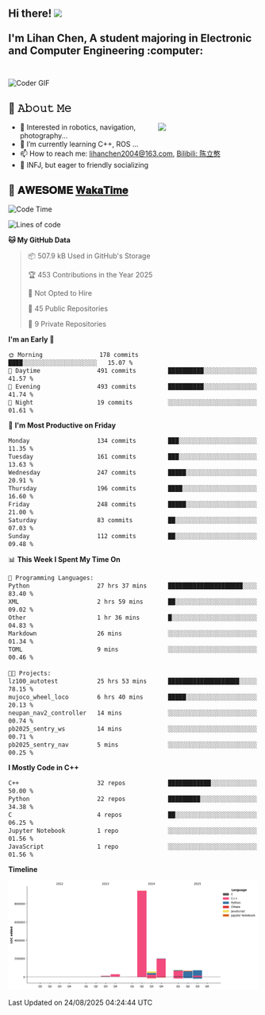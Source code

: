 <h2 align="left">
 <abc>
  <br>Hi there! <img src="https://user-images.githubusercontent.com/42378118/110234147-e3259600-7f4e-11eb-95be-0c4047144dea.gif" width="30"><br>
  <br> I'm Lihan Chen, A student majoring in Electronic and Computer Engineering :computer:<br>
  <br>
 </abc>
</h2>

<img align="center" src="https://media.giphy.com/media/SWoSkN6DxTszqIKEqv/giphy.gif" alt="Coder GIF" width="500">

## :book: 𝙰𝚋𝚘𝚞𝚝 𝙼𝚎

<img align="right" width="40%" src="https://github-readme-stats.vercel.app/api?username=LihanChen2004&show_icons=true&icon_color=CE1D2D&text_color=718096&bg_color=ffffff&hide_title=true" />

- 🌟 Interested in robotics, navigation, photography...
- 🌱 I’m currently learning C++, ROS ... 
- 📫 How to reach me: lihanchen2004@163.com, [Bilibili: 陈立憨](https://space.bilibili.com/170786212)
- 👯 INFJ, but eager to friendly socializing

## 📜 𝐀𝐖𝐄𝐒𝐎𝐌𝐄 [𝐖𝐚𝐤𝐚𝐓𝐢𝐦𝐞](https://github.com/anmol098/waka-readme-stats)

<!--START_SECTION:waka-->
![Code Time](http://img.shields.io/badge/Code%20Time-1%2C392%20hrs%2022%20mins-blue)

![Lines of code](https://img.shields.io/badge/From%20Hello%20World%20I%27ve%20Written-1.5%20million%20lines%20of%20code-blue)

**🐱 My GitHub Data** 

> 📦 507.9 kB Used in GitHub's Storage 
 > 
> 🏆 453 Contributions in the Year 2025
 > 
> 🚫 Not Opted to Hire
 > 
> 📜 45 Public Repositories 
 > 
> 🔑 9 Private Repositories 
 > 
**I'm an Early 🐤** 

```text
🌞 Morning                178 commits         ████░░░░░░░░░░░░░░░░░░░░░   15.07 % 
🌆 Daytime                491 commits         ██████████░░░░░░░░░░░░░░░   41.57 % 
🌃 Evening                493 commits         ██████████░░░░░░░░░░░░░░░   41.74 % 
🌙 Night                  19 commits          ░░░░░░░░░░░░░░░░░░░░░░░░░   01.61 % 
```
📅 **I'm Most Productive on Friday** 

```text
Monday                   134 commits         ███░░░░░░░░░░░░░░░░░░░░░░   11.35 % 
Tuesday                  161 commits         ███░░░░░░░░░░░░░░░░░░░░░░   13.63 % 
Wednesday                247 commits         █████░░░░░░░░░░░░░░░░░░░░   20.91 % 
Thursday                 196 commits         ████░░░░░░░░░░░░░░░░░░░░░   16.60 % 
Friday                   248 commits         █████░░░░░░░░░░░░░░░░░░░░   21.00 % 
Saturday                 83 commits          ██░░░░░░░░░░░░░░░░░░░░░░░   07.03 % 
Sunday                   112 commits         ██░░░░░░░░░░░░░░░░░░░░░░░   09.48 % 
```


📊 **This Week I Spent My Time On** 

```text
💬 Programming Languages: 
Python                   27 hrs 37 mins      █████████████████████░░░░   83.40 % 
XML                      2 hrs 59 mins       ██░░░░░░░░░░░░░░░░░░░░░░░   09.02 % 
Other                    1 hr 36 mins        █░░░░░░░░░░░░░░░░░░░░░░░░   04.83 % 
Markdown                 26 mins             ░░░░░░░░░░░░░░░░░░░░░░░░░   01.34 % 
TOML                     9 mins              ░░░░░░░░░░░░░░░░░░░░░░░░░   00.46 % 

🐱‍💻 Projects: 
lz100_autotest           25 hrs 53 mins      ████████████████████░░░░░   78.15 % 
mujoco_wheel_loco        6 hrs 40 mins       █████░░░░░░░░░░░░░░░░░░░░   20.13 % 
neupan_nav2_controller   14 mins             ░░░░░░░░░░░░░░░░░░░░░░░░░   00.74 % 
pb2025_sentry_ws         14 mins             ░░░░░░░░░░░░░░░░░░░░░░░░░   00.71 % 
pb2025_sentry_nav        5 mins              ░░░░░░░░░░░░░░░░░░░░░░░░░   00.25 % 
```

**I Mostly Code in C++** 

```text
C++                      32 repos            ████████████░░░░░░░░░░░░░   50.00 % 
Python                   22 repos            █████████░░░░░░░░░░░░░░░░   34.38 % 
C                        4 repos             ██░░░░░░░░░░░░░░░░░░░░░░░   06.25 % 
Jupyter Notebook         1 repo              ░░░░░░░░░░░░░░░░░░░░░░░░░   01.56 % 
JavaScript               1 repo              ░░░░░░░░░░░░░░░░░░░░░░░░░   01.56 % 
```



**Timeline**

![Lines of Code chart](https://raw.githubusercontent.com/LihanChen2004/LihanChen2004/main/assets/bar_graph.png)


 Last Updated on 24/08/2025 04:24:44 UTC
<!--END_SECTION:waka-->

<!--
**LihanChen2004/LihanChen2004** is a ✨ _special_ ✨ repository because its `README.md` (this file) appears on your GitHub profile.

Here are some ideas to get you started:

- 🔭 I’m currently working on ...
- 🌱 I’m currently learning ...
- 👯 I’m looking to collaborate on ...
- 🤔 I’m looking for help with ...
- 💬 Ask me about ...
- 📫 How to reach me: ...
- 😄 Pronouns: ...
- ⚡ Fun fact: ...
-->
